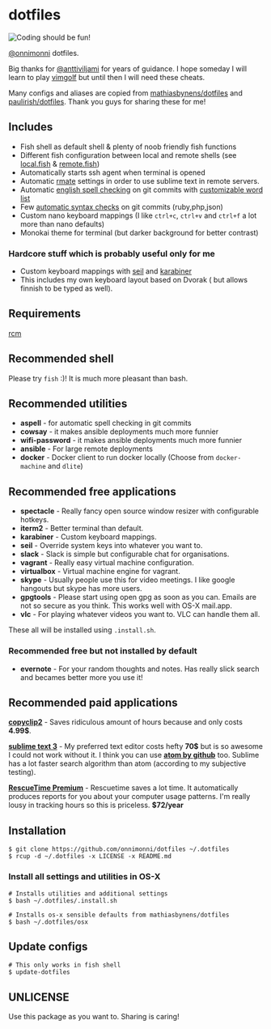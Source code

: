 # dotfiles
![Coding should be fun!](https://media.giphy.com/media/ytwDCq9aT3cgEyyYVO/giphy-tumblr.gif "Coding should be fun!")

[@onnimonni](https://github.com/onnimonni) dotfiles.

Big thanks for [@anttiviljami](https://github.com/anttiviljami) for years of guidance.
I hope someday I will learn to play [vimgolf](http://www.vimgolf.com/) but until then I will need these cheats.

Many configs and aliases are copied from [mathiasbynens/dotfiles](https://github.com/mathiasbynens/dotfiles/) and [paulirish/dotfiles](https://github.com/paulirish/dotfiles). Thank you guys for sharing these for me!

## Includes
- Fish shell as default shell & plenty of noob friendly fish functions
- Different fish configuration between local and remote shells (see [local.fish](config/fish/local.fish) & [remote.fish](config/fish/remote.fish))
- Automatically starts ssh agent when terminal is opened
- Automatic [rmate](https://github.com/aurora/rmate/blob/master/rmate) settings in order to use sublime text in remote servers.
- Automatic [english spell checking](git_template/hooks/prepare-commit-message) on git commits with [customizable word list](aspell.en.pws)
- Few [automatic syntax checks](git_template/hooks/pre-commit) on git commits (ruby,php,json)
- Custom nano keyboard mappings (I like `ctrl+c`, `ctrl+v` and `ctrl+f` a lot more than nano defaults)
- Monokai theme for terminal (but darker background for better contrast)

### Hardcore stuff which is probably useful only for me
- Custom keyboard mappings with [seil](https://pqrs.org/osx/karabiner/seil.html.en) and [karabiner](https://pqrs.org/osx/karabiner/)
- This includes my own keyboard layout based on Dvorak ( but allows finnish to be typed as well).

## Requirements
[rcm](https://github.com/thoughtbot/rcm)

## Recommended shell
Please try `fish` :)! It is much more pleasant than bash.

## Recommended utilities

- **aspell** - for automatic spell checking in git commits
- **cowsay** - it makes ansible deployments much more funnier
- **wifi-password** - it makes ansible deployments much more funnier
- **ansible** - For large remote deployments
- **docker** - Docker client to run docker locally (Choose from `docker-machine` and `dlite`)

## Recommended free applications
- **spectacle** - Really fancy open source window resizer with configurable hotkeys.
- **iterm2** - Better terminal than default.
- **karabiner** - Custom keyboard mappings.
- **seil** - Override system keys into whatever you want to.
- **slack** - Slack is simple but configurable chat for organisations.
- **vagrant** - Really easy virtual machine configuration.
- **virtualbox** - Virtual machine engine for vagrant.
- **skype** - Usually people use this for video meetings. I like google hangouts but skype has more users.
- **gpgtools** - Please start using open gpg as soon as you can. Emails are not so secure as you think. This works well with OS-X mail.app.
- **vlc** - For playing whatever videos you want to. VLC can handle them all.

These all will be installed using `.install.sh`.

### Recommended free but not installed by default
- **evernote** - For your random thoughts and notes. Has really slick search and becames better more you use it!

## Recommended paid applications
**[copyclip2](https://fiplab.com/apps/copyclip-for-mac)** -
Saves ridiculous amount of hours because and only costs **4.99$**.

**[sublime text 3](https://www.sublimetext.com/buy)** - My preferred text editor costs hefty **70$** but is so awesome I could not work without it.
I think you can use **[atom by github](https://atom.io/)** too.
Sublime has a lot faster search algorithm than atom (according to my subjective testing).

**[RescueTime Premium](https://www.rescuetime.com/)** - Rescuetime saves a lot time. It automatically produces reports for you about your computer usage patterns. I'm really lousy in tracking hours so this is priceless. **$72/year**

## Installation
```
$ git clone https://github.com/onnimonni/dotfiles ~/.dotfiles
$ rcup -d ~/.dotfiles -x LICENSE -x README.md
```

### Install all settings and utilities in OS-X
```
# Installs utilities and additional settings
$ bash ~/.dotfiles/.install.sh

# Installs os-x sensible defaults from mathiasbynens/dotfiles
$ bash ~/.dotfiles/osx
```

## Update configs
```
# This only works in fish shell
$ update-dotfiles
```

## UNLICENSE
Use this package as you want to. Sharing is caring!


